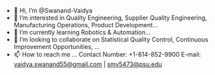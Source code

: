 - 👋 Hi, I’m @Swanand-Vaidya
- 👀 I’m interested in Quality Engineering, Supplier Quality Engineering, Manufacturing Operations, Product Development...
- 🌱 I’m currently learning Robotics & Automation...
- 💞️ I’m looking to collaborate on Statistical Quality Control, Continuous Improvement Opportunities, ...
- 📫 How to reach me ... Contact Number: +1-814-852-9900 E-mail: vaidya.swanand55@gmail.com | smv5473@psu.edu

<!---
s-vaidya/s-vaidya is a ✨ special ✨ repository because its `README.md` (this file) appears on your GitHub profile.
You can click the Preview link to take a look at your changes.
--->
